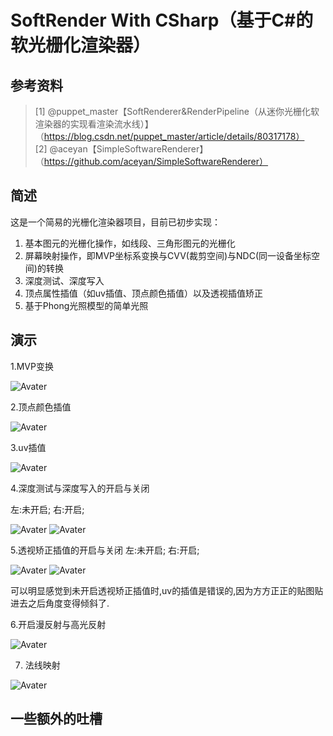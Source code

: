 # SoftRender With CSharp（基于C#的软光栅化渲染器）
## 参考资料
> [1] @puppet_master【SoftRenderer&RenderPipeline（从迷你光栅化软渲染器的实现看渲染流水线）】（https://blog.csdn.net/puppet_master/article/details/80317178）  
> [2] @aceyan【SimpleSoftwareRenderer】（https://github.com/aceyan/SimpleSoftwareRenderer）
## 简述
这是一个简易的光栅化渲染器项目，目前已初步实现：

1. 基本图元的光栅化操作，如线段、三角形图元的光栅化
2. 屏幕映射操作，即MVP坐标系变换与CVV(裁剪空间)与NDC(同一设备坐标空间)的转换
3. 深度测试、深度写入
4. 顶点属性插值（如uv插值、顶点颜色插值）以及透视插值矫正
5. 基于Phong光照模型的简单光照

## 演示

1.MVP变换

![Avater](readmeImage/顶点的MVP变换.gif)

2.顶点颜色插值

![Avater](readmeImage/顶点颜色插值.gif)

3.uv插值

![Avater](readmeImage/uv插值.gif)

4.深度测试与深度写入的开启与关闭

左:未开启;   右:开启;

![Avater](readmeImage/未开启深度测试与深度写入.gif) ![Avater](readmeImage/uv插值.gif)

5.透视矫正插值的开启与关闭
左:未开启;   右:开启;

![Avater](readmeImage/未开启透视矫正插值.png) ![Avater](readmeImage/开启透视矫正插值.png)


可以明显感觉到未开启透视矫正插值时,uv的插值是错误的,因为方方正正的贴图贴进去之后角度变得倾斜了.

6.开启漫反射与高光反射

![Avater](readmeImage/漫反射光照.gif)

7. 法线映射

![Avater](readmeImage/法线映射.gif)

## 一些额外的吐槽
